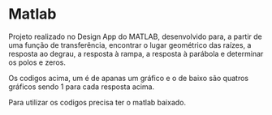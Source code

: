 # Matlab

Projeto realizado no Design App do MATLAB, desenvolvido para, a partir de uma função de transferência, encontrar o lugar geométrico das raízes, a resposta ao degrau, a resposta à rampa, a resposta à parábola e determinar os polos e zeros.

Os codigos acima, um é de apanas um gráfico e o de baixo são quatros gráficos sendo 1 para cada resposta acima.

Para utilizar os codigos precisa ter o matlab baixado.


